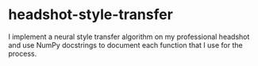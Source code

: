 # headshot-style-transfer
I implement a neural style transfer algorithm on my professional headshot and use NumPy docstrings to document each function that I use for the process.
